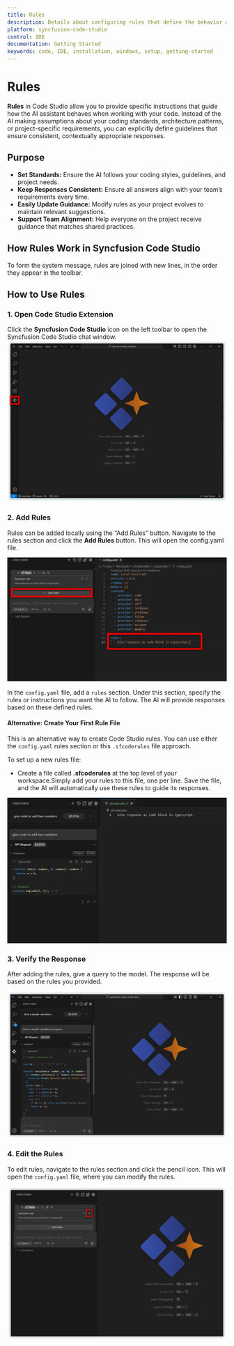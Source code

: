 ```yaml
---
title: Rules
description: Details about configuring rules that define the behavior and constraints for language models in Syncfusion code studio IDE.
platform: syncfusion-code-studio
control: IDE
documentation: Getting Started
keywords: code, IDE, installation, windows, setup, getting-started
---
```


# Rules
 
**Rules** in Code Studio allow you to provide specific instructions that guide how the AI assistant behaves when working with your code. Instead of the AI making assumptions about your coding standards, architecture patterns, or project-specific requirements, you can explicitly define guidelines that ensure consistent, contextually appropriate responses.
 

## Purpose

- **Set Standards:** Ensure the AI follows your coding styles, guidelines, and project needs.
- **Keep Responses Consistent:** Ensure all answers align with your team’s requirements every time.
- **Easily Update Guidance:** Modify rules as your project evolves to maintain relevant suggestions.
- **Support Team Alignment:** Help everyone on the project receive guidance that matches shared practices.

## How Rules Work in Syncfusion Code Studio

 To form the system message, rules are joined with new lines, in the order they appear in the toolbar.

## How to Use Rules
 
### 1. Open Code Studio Extension
 
Click the **Syncfusion Code Studio** icon on the left toolbar to open the Syncfusion Code Studio chat window.
<img src="../reference-images/rule1.png" alt="rule" >

### 2. Add Rules 

Rules can be added locally using the “Add Rules” button. Navigate to the rules section and click the **Add Rules** button. This will open the config.yaml file.

<img src="../reference-images/rule2.png" alt="rule" >

In the `config.yaml` file, add a `rules` section.  Under this section, specify the rules or instructions you want the AI to follow. The AI will provide responses based on these defined rules.

#### Alternative: Create Your First Rule File

This is an alternative way to create Code Studio rules. You can use either the `config.yaml` rules section or this `.sfcoderules` file approach.

To set up a new rules file:
- Create a file called **.sfcoderules** at the top level of your workspace.Simply add your rules to this file, one per line. Save the file, and the AI will automatically use these rules to guide its responses.

<img src="../reference-images/rulesfile.png" alt="rule" >
 
### 3. Verify the Response
 
After adding the rules, give a query to the model. The response will be based on the rules you provided.

<img src="../reference-images/rule4.png" alt="rule" >
 
### 4. Edit the Rules

To edit rules, navigate to the rules section and click the pencil icon. This will open the `config.yaml` file, where you can modify the rules.

<img src="../reference-images/rule5.png" alt="rule" >